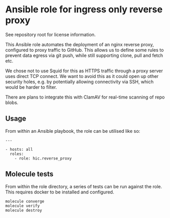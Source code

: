 # Ansible role for ingress only reverse proxy

See repository root for license information.

This Ansible role automates the deployment of an nginx reverse proxy,
configured to proxy traffic to GitHub. This allows us to define some
rules to prevent data egress via git push, while still supporting
clone, pull and fetch etc.

We chose not to use Squid for this as HTTPS traffic through a proxy
server uses direct TCP connect. We want to avoid this as it could open
up other security holes, e.g. by potentially allowing connectivity via
SSH, which would be harder to filter.

There are plans to integrate this with ClamAV for real-time scanning
of repo blobs.

## Usage

From within an Ansible playbook, the role can be utilised like so:

```
---

- hosts: all
  roles:
    - role: hic.reverse_proxy
```

## Molecule tests

From within the role directory, a series of tests can be run against
the role. This requires docker to be installed and configured.

```
molecule converge
molecule verify
molecule destroy
```

